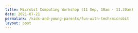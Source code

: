 ```yaml
---
title: Microbit Computing Workshop (11 Sep, 10am - 11.30am)
date: 2021-07-21
permalink: /kids-and-young-parents/fun-with-tech/microbit
layout: post
---
```


